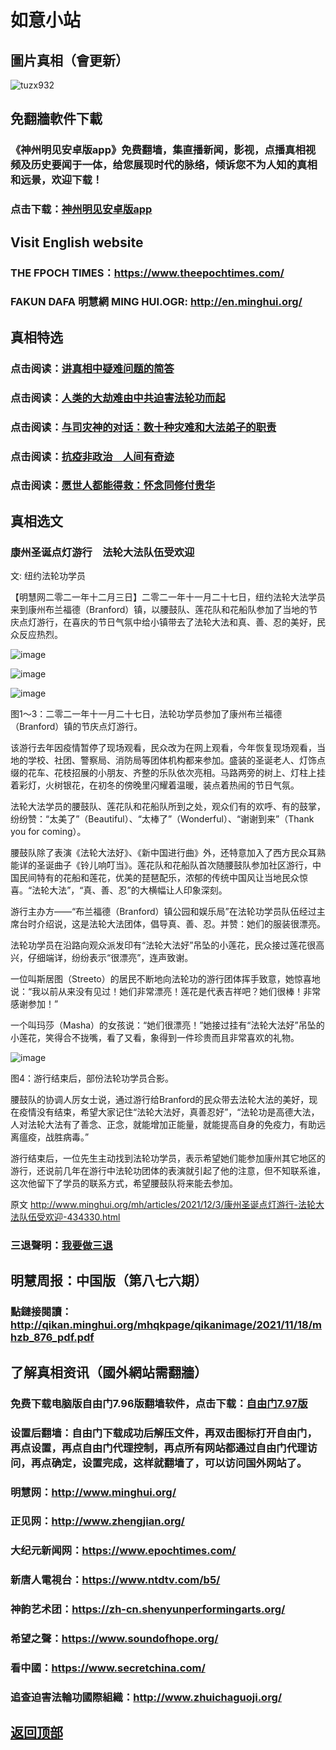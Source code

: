 # 如意小站

## 圖片真相（會更新）

![tuzx932](https://user-images.githubusercontent.com/79625284/144412690-60dbe2b1-7c26-4235-9752-231abf3c1db4.jpg)

## 免翻牆軟件下載

### 《神州明见安卓版app》免费翻墙，集直播新闻，影视，点播真相视频及历史要闻于一体，给您展现时代的脉络，倾诉您不为人知的真相和远景，欢迎下载！

### 点击下载：[神州明见安卓版app](https://github.com/pinhe91/tuiguang/files/7240768/_5.1.zip)

## Visit English website

### THE FPOCH TIMES：https://www.theepochtimes.com/

### FAKUN DAFA 明慧網 MING HUI.OGR: http://en.minghui.org/

## 真相特选

### 点击阅读：[讲真相中疑难问题的简答](https://github.com/pinhe91/jcxw3/tree/main)

### 点击阅读：[人类的大劫难由中共迫害法轮功而起](https://github.com/pinhe91/jcxw4/tree/main) 

### 点击阅读：[与司灾神的对话：数十种灾难和大法弟子的职责](https://github.com/pinhe91/jcxw1/tree/main) 

### 点击阅读：[抗疫非政治　人间有奇迹](https://github.com/pinhe91/jcxw2/tree/main) 

### 点击阅读：[愿世人都能得救：怀念同修付贵华](https://github.com/pinhe91/jcxw5/tree/main)

## 真相选文

### 康州圣诞点灯游行　法轮大法队伍受欢迎

文: 纽约法轮功学员 

【明慧网二零二一年十二月三日】二零二一年十一月二十七日，纽约法轮大法学员来到康州布兰福德（Branford）镇，以腰鼓队、莲花队和花船队参加了当地的节庆点灯游行，在喜庆的节日气氛中给小镇带去了法轮大法和真、善、忍的美好，民众反应热烈。

![image](https://user-images.githubusercontent.com/79625284/144581130-035143f4-9de2-48ba-bcf6-827b6d7b17cf.png)

![image](https://user-images.githubusercontent.com/79625284/144581291-11c478a1-ab83-481c-bfa2-5981a54caacb.png)

![image](https://user-images.githubusercontent.com/79625284/144581226-dc80cf1d-9159-44d6-a042-b3d4f3fb034d.png)

图1～3：二零二一年十一月二十七日，法轮功学员参加了康州布兰福德（Branford）镇的节庆点灯游行。

该游行去年因疫情暂停了现场观看，民众改为在网上观看，今年恢复现场观看，当地的学校、社团、警察局、消防局等团体机构都来参加。盛装的圣诞老人、灯饰点缀的花车、花枝招展的小朋友、齐整的乐队依次亮相。马路两旁的树上、灯柱上挂着彩灯，火树银花，在初冬的傍晚里闪耀着温暖，装点着热闹的节日气氛。

法轮大法学员的腰鼓队、莲花队和花船队所到之处，观众们有的欢呼、有的鼓掌，纷纷赞：“太美了”（Beautiful）、“太棒了”（Wonderful）、“谢谢到来”（Thank you for coming）。

腰鼓队除了表演《法轮大法好》、《新中国进行曲》外，还特意加入了西方民众耳熟能详的圣诞曲子《铃儿响叮当》。莲花队和花船队首次随腰鼓队参加社区游行，中国民间特有的花船和莲花，优美的琵琶配乐，浓郁的传统中国风让当地民众惊喜。“法轮大法”，“真、善、忍”的大横幅让人印象深刻。

游行主办方——“布兰福德（Branford）镇公园和娱乐局”在法轮功学员队伍经过主席台时介绍说，这是法轮大法团体，倡导真、善、忍。并赞：她们的服装很漂亮。

法轮功学员在沿路向观众派发印有“法轮大法好”吊坠的小莲花，民众接过莲花很高兴，仔细端详，纷纷表示“很漂亮”，连声致谢。

一位叫斯居图（Streeto）的居民不断地向法轮功的游行团体挥手致意，她惊喜地说：“我以前从来没有见过！她们非常漂亮！莲花是代表吉祥吧？她们很棒！非常感谢参加！”

一个叫玛莎（Masha）的女孩说：“她们很漂亮！”她接过挂有“法轮大法好”吊坠的小莲花，笑得合不拢嘴，看了又看，象得到一件珍贵而且非常喜欢的礼物。

![image](https://user-images.githubusercontent.com/79625284/144581483-b548be42-10b6-4279-b23a-2c4f86cd500e.png)

图4：游行结束后，部份法轮功学员合影。

腰鼓队的协调人厉女士说，通过游行给Branford的民众带去法轮大法的美好，现在疫情没有结束，希望大家记住“法轮大法好，真善忍好”，“法轮功是高德大法，人对法轮大法有了善念、正念，就能增加正能量，就能提高自身的免疫力，有助远离瘟疫，战胜病毒。”

游行结束后，一位先生主动找到法轮功学员，表示希望她们能参加康州其它地区的游行，还说前几年在游行中法轮功团体的表演就引起了他的注意，但不知联系谁，这次他留下了学员的联系方式，希望腰鼓队将来能去参加。

原文 http://www.minghui.org/mh/articles/2021/12/3/康州圣诞点灯游行-法轮大法队伍受欢迎-434330.html

### 三退聲明：[我要做三退](http://tuidang.ddns.net/)

## 明慧周报：中国版（第八七六期）

### 點鏈接閱讀：http://qikan.minghui.org/mhqkpage/qikanimage/2021/11/18/mhzb_876_pdf.pdf

## 了解真相资讯（國外網站需翻牆）

### 免费下载电脑版自由门7.96版翻墙软件，点击下载：[自由门7.97版](https://github.com/pinhe91/tuiguang/files/6839679/fg797r.zip)

### 设置后翻墙：自由门下载成功后解压文件，再双击图标打开自由门，再点设置，再点自由门代理控制，再点所有网站都通过自由门代理访问，再点确定，设置完成，这样就翻墙了，可以访问国外网站了。

### 明慧网：http://www.minghui.org/

### 正见网：http://www.zhengjian.org/

### 大纪元新闻网：https://www.epochtimes.com/

### 新唐人電視台：https://www.ntdtv.com/b5/

### 神韵艺术团：https://zh-cn.shenyunperformingarts.org/

### 希望之聲：https://www.soundofhope.org/

### 看中國：https://www.secretchina.com/

### 追查迫害法輪功國際組織：http://www.zhuichaguoji.org/

## [返回顶部](https://git.io/Js3EY)
